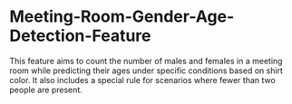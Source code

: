 # Meeting-Room-Gender-Age-Detection-Feature
This feature aims to count the number of males and females in a meeting room while predicting their ages under specific conditions based on shirt color. It also includes a special rule for scenarios where fewer than two people are present.
